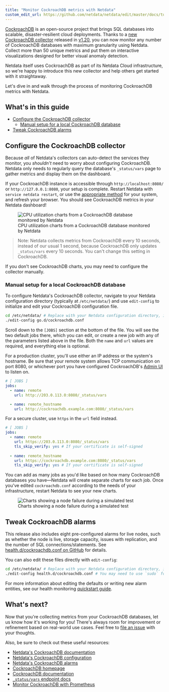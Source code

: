 ```yaml
---
title: "Monitor CockroachDB metrics with Netdata"
custom_edit_url: https://github.com/netdata/netdata/edit/master/docs/tutorials/monitor-cockroachdb.md
---
```




[CockroachDB](https://github.com/cockroachdb/cockroach) is an open-source project that brings SQL databases into
scalable, disaster-resilient cloud deployments. Thanks to a [new CockroachDB
collector](https://docs.netdata.cloud/collectors/go.d.plugin/modules/cockroachdb/) released in
[v1.20](https://blog.netdata.cloud/posts/release-1.20/), you can now monitor any number of CockroachDB databases with
maximum granularity using Netdata. Collect more than 50 unique metrics and put them on interactive visualizations
designed for better visual anomaly detection.

Netdata itself uses CockroachDB as part of its Netdata Cloud infrastructure, so we're happy to introduce this new
collector and help others get started with it straightaway.

Let's dive in and walk through the process of monitoring CockroachDB metrics with Netdata.

## What's in this guide

-   [Configure the CockroachDB collector](#configure-the-cockroachdb-collector)
    -   [Manual setup for a local CockroachDB database](#manual-setup-for-a-local-cockroachdb-database)
-   [Tweak CockroachDB alarms](#tweak-cockroachdb-alarms)

## Configure the CockroachDB collector

Because _all_ of Netdata's collectors can auto-detect the services they monitor, you _shouldn't_ need to worry about
configuring CockroachDB. Netdata only needs to regularly query the database's `_status/vars` page to gather metrics and
display them on the dashboard.

If your CockroachDB instance is accessible through `http://localhost:8080/` or `http://127.0.0.1:8080`, your setup is
complete. Restart Netdata with `service netdata restart`, or use the [appropriate
method](/docs/agent/getting-started#start-stop-and-restart-netdata) for your system, and refresh your browser. You should see
CockroachDB metrics in your Netdata dashboard!

<figure>
  <img src="https://user-images.githubusercontent.com/1153921/73564467-d7e36b00-441c-11ea-9ec9-b5d5ea7277d4.png" alt="CPU utilization charts from a CockroachDB database monitored by Netdata" />
  <figcaption>CPU utilization charts from a CockroachDB database monitored by Netdata</figcaption>
</figure>

> Note: Netdata collects metrics from CockroachDB every 10 seconds, instead of our usual 1 second, because CockroachDB
> only updates `_status/vars` every 10 seconds. You can't change this setting in CockroachDB.

If you don't see CockroachDB charts, you may need to configure the collector manually.

### Manual setup for a local CockroachDB database

To configure Netdata's CockroachDB collector, navigate to your Netdata configuration directory (typically at
`/etc/netdata/`) and use `edit-config` to initialize and edit your CockroachDB configuration file.

```bash
cd /etc/netdata/ # Replace with your Netdata configuration directory, if not /etc/netdata/
./edit-config go.d/cockroachdb.conf
```

Scroll down to the `[JOBS]` section at the bottom of the file. You will see the two default jobs there, which you can
edit, or create a new job with any of the parameters listed above in the file. Both the `name` and `url` values are
required, and everything else is optional.

For a production cluster, you'll use either an IP address or the system's hostname. Be sure that your remote system
allows TCP communication on port 8080, or whichever port you have configured CockroachDB's [Admin
UI](https://www.cockroachlabs.com/stable/monitoring-and-alerting.html#prometheus-endpoint) to listen on.

```yaml
# [ JOBS ]
jobs:
  - name: remote
    url: http://203.0.113.0:8080/_status/vars

  - name: remote_hostname
    url: http://cockroachdb.example.com:8080/_status/vars
```

For a secure cluster, use `https` in the `url` field instead.

```yaml
# [ JOBS ]
jobs:
  - name: remote
    url: https://203.0.113.0:8080/_status/vars
    tls_skip_verify: yes # If your certificate is self-signed
    
  - name: remote_hostname
    url: https://cockroachdb.example.com:8080/_status/vars
    tls_skip_verify: yes # If your certificate is self-signed
```

You can add as many jobs as you'd like based on how many CockroachDB databases you have—Netdata will create separate
charts for each job. Once you've edited `cockroachdb.conf` according to the needs of your infrastructure, restart
Netdata to see your new charts.

<figure>
  <img src="https://user-images.githubusercontent.com/1153921/73564469-d7e36b00-441c-11ea-8333-02ba0e1c294c.png" alt="Charts showing a node failure during a simulated test" />
  <figcaption>Charts showing a node failure during a simulated test</figcaption>
</figure>

## Tweak CockroachDB alarms

This release also includes eight pre-configured alarms for live nodes, such as whether the node is live, storage
capacity, issues with replication, and the number of SQL connections/statements. See [health.d/cockroachdb.conf on
GitHub](https://raw.githubusercontent.com/netdata/netdata/master/health/health.d/cockroachdb.conf) for details.

You can also edit these files directly with `edit-config`:

```bash
cd /etc/netdata/ # Replace with your Netdata configuration directory, if not /etc/netdata/
./edit-config health.d/cockroachdb.conf # You may need to use `sudo` for write privileges
```

For more information about editing the defaults or writing new alarm entities, see our health monitoring [quickstart
guide](/docs/agent/health/quickstart).

## What's next?

Now that you're collecting metrics from your CockroachDB databases, let us know how it's working for you! There's always
room for improvement or refinement based on real-world use cases. Feel free to [file an
issue](https://github.com/netdata/netdata/issues/new?labels=bug%2C+needs+triage&template=bug_report.md) with your
thoughts.

Also, be sure to check out these useful resources:

-   [Netdata's CockroachDB documentation](https://docs.netdata.cloud/collectors/go.d.plugin/modules/cockroachdb/)
-   [Netdata's CockroachDB
    configuration](https://github.com/netdata/go.d.plugin/blob/master/config/go.d/cockroachdb.conf)
-   [Netdata's CockroachDB
    alarms](https://github.com/netdata/netdata/blob/29d9b5e51603792ee27ef5a21f1de0ba8e130158/health/health.d/cockroachdb.conf)
-   [CockroachDB homepage](https://www.cockroachlabs.com/product/)
-   [CockroachDB documentation](https://www.cockroachlabs.com/stable/)
-   [`_status/vars` endpoint
    docs](https://www.cockroachlabs.com/stable/monitoring-and-alerting.html#prometheus-endpoint)
-   [Monitor CockroachDB with
    Prometheus](https://www.cockroachlabs.com/stable/monitor-cockroachdb-with-prometheus.html)
